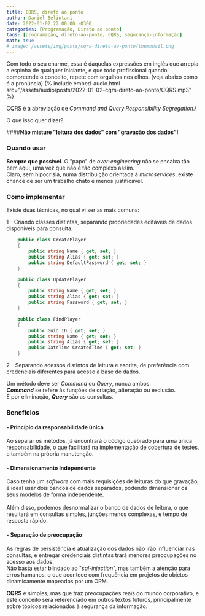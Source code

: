 ```yaml
---
title: CQRS, direto ao ponto
author: Daniel Belintani
date: 2022-01-02 22:00:00 -0300
categories: [Programação, Direto ao ponto]
tags: [programação, direto-ao-ponto, CQRS, segurança-informação]
math: true
# image: /assets/img/posts/cqrs-direto-ao-ponto/thumbnail.png
---
```


Com todo o seu charme, essa é daquelas expressões em inglês que arrepia a espinha de qualquer iniciante, e que todo profissional quando compreende o conceito, repete com orgulhos nos olhos.
(veja abaixo como é a pronúncia)
{% include embed-audio.html src="/assets/audio/posts/2022-01-02-cqrs-direto-ao-ponto/CQRS.mp3" %}

CQRS é a abreviação de _Command and Query Responsibility Segregation_.\

O que isso quer dizer?

####**Não misture "leitura dos dados" com "gravação dos dados"!**

### Quando usar
**Sempre que possível**. O "papo" de _over-engineering_ não se encaixa tão bem aqui, uma vez que não é tão complexo assim.\
Claro, sem hipocrisia, numa distribuição orientada à _microservices_, existe chance de ser um trabalho chato e menos justificável.

### Como implementar
Existe duas técnicas, no qual vi ser as mais comuns:

1 - Criando classes distintas, separando propriedades editáveis de dados disponíveis para consulta.

```c#
    public class CreatePlayer
    {
        public string Name { get; set; }
        public string Alias { get; set; }
        public string DefaultPassword { get; set; }
    }

    public class UpdatePlayer
    {
        public string Name { get; set; }
        public string Alias { get; set; }
        public string Password { get; set; }
    }

    public class FindPlayer
    {
        public Guid ID { get; set; }
        public string Name { get; set; }
        public string Alias { get; set; }
        public DateTime CreatedTime { get; set; }
    }
```

2 -  Separando acessos distintos de leitura e escrita, de preferência com credenciais diferentes para acesso à base de dados.

Um método deve ser _Command_ ou _Query_, nunca ambos.\
**_Command_** se refere às funções de criação, alteração ou exclusão.\
E por eliminação, **_Query_** são as consultas.


### Benefícios
#### - **Princípio da responsabilidade única**
Ao separar os métodos, já encontrará o código quebrado para uma única responsabilidade, o que facilitará na implementação de cobertura de testes, e também na própria manutenção.

#### - **Dimensionamento Independente**
Caso tenha um _software_ com mais requisições de leituras do que gravação, é ideal usar dois bancos de dados separados, podendo dimensionar os seus modelos de forma independente.\
\
Além disso, podemos desnormalizar o banco de dados de leitura, o que resultará em consultas simples, junções menos complexas, e tempo de resposta rápido.

#### - **Separação de preocupação**
As regras de persistência e atualização dos dados não irão influenciar nas consultas, e entregar credenciais distintas trará menores preocupações no acesso aos dados.\
Não basta estar blindado ao "_sql-injection_", mas também a atenção para erros humanos, o que acontece com frequência em projetos de objetos dinamicamente mapeados por um ORM.


**CQRS** é simples, mas que traz preocupações reais do mundo corporativo, e este conceito será referenciado em outros textos futuros, principalmente sobre tópicos relacionados à segurança da informação.
